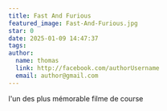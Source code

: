 ```yaml
---
title: Fast And Furious
featured_image: Fast-And-Furious.jpg
star: 0
date: 2025-01-09 14:47:37
tags:
author:
  name: thomas
  link: http://facebook.com/authorUsername
  email: author@gmail.com
---
```

l'un des plus mémorable filme de course 